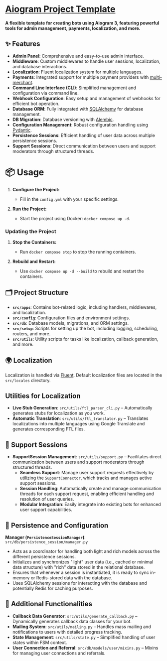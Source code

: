 # [Aiogram Project Template](https://github.com/taimast/AiogramTemplate)

**A flexible template for creating bots using Aiogram 3, featuring powerful tools for admin management, payments, localization, and more.**

## ✨ Features

- **Admin Panel**: Comprehensive and easy-to-use admin interface.
- **Middleware**: Custom middlewares to handle user sessions, localization, and database interactions.
- **Localization**: Fluent localization system for multiple languages.
- **Payments**: Integrated support for multiple payment providers with [multi-merchant](https://github.com/taimast/multi-merchant).
- **Command Line Interface (CLI)**: Simplified management and configuration via command line.
- **Webhook Configuration**: Easy setup and management of webhooks for efficient bot operation.
- **Database ORM**: Fully integrated with [SQLAlchemy](https://github.com/sqlalchemy/sqlalchemy) for database management.
- **DB Migration**: Database versioning with [Alembic](https://github.com/sqlalchemy/alembic).
- **Configuration Management**: Robust configuration handling using [Pydantic](https://github.com/pydantic/pydantic).
- **Persistence Sessions**: Efficient handling of user data across multiple persistence sessions.
- **Support Sessions**: Direct communication between users and support moderators through structured threads.

# 📦 Usage
1. **Configure the Project:**
   - Fill in the `config.yml` with your specific settings.

2. **Run the Project:**
   - Start the project using Docker: `docker compose up -d`.

### Updating the Project

1. **Stop the Containers:**
   - Run `docker compose stop` to stop the running containers.

2. **Rebuild and Restart:**
   - Use `docker compose up -d --build` to rebuild and restart the containers.

## 🗂️ Project Structure

- **`src/apps`**: Contains bot-related logic, including handlers, middlewares, and localization.
- **`src/config`**: Configuration files and environment settings.
- **`src/db`**: Database models, migrations, and ORM settings.
- **`src/setup`**: Scripts for setting up the bot, including logging, scheduling, routers, and more.
- **`src/utils`**: Utility scripts for tasks like localization, callback generation, and more.

## 🌍 Localization

Localization is handled via [Fluent](https://projectfluent.org/fluent/guide). Default localization files are located in the `src/locales` directory.

## Utilities for Localization

- **Live Stub Generation**: `src/utils/ftl_parser_cli.py` – Automatically generates stubs for localization as you work.
- **Automatic Translation**: `src/utils/ftl_translator.py` – Translates localizations into multiple languages using Google Translate and generates corresponding FTL files.


## 🔧 Support Sessions
- **SupportSession Management**: `src/utils/support.py` – Facilitates direct communication between users and support moderators through structured threads.
  - **Seamless Support**: Manage user support requests effectively by utilizing the `SupportConnector`, which tracks and manages active support sessions.
  - **Session Handling**: Automatically create and manage communication threads for each support request, enabling efficient handling and resolution of user queries.
  - **Modular Integration**: Easily integrate into existing bots for enhanced user support capabilities.


## 💾 Persistence and Configuration
**Manager (`PersistenceSessionManager`)**: `src/db/persistence_session/manager.py`
   - Acts as a coordinator for handling both light and rich models across the different persistence sessions.
   - Initializes and synchronizes "light" user data (i.e., cached or minimal data structure) with "rich" data stored in the relational database.
   - Ensures that whenever a session is instantiated, it is ready to sync in-memory or Redis-stored data with the database.
   - Uses SQLAlchemy sessions for interacting with the database and potentially Redis for caching purposes.


## 🚀 Additional Functionalities

- **Callback Data Generator**: `src/utils/generate_callback.py` – Dynamically generates callback data classes for your bot.
- **Mailing System**: `src/utils/mailing.py` – Handles mass mailing and notifications to users with detailed progress tracking.
- **State Management**: `src/utils/state.py` – Simplified handling of user states within FSM context.
- **User Connection and Referral**: `src/db/models/user/mixins.py` – Mixins for managing user connections and referrals.
